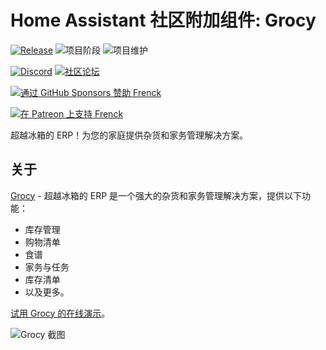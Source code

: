 # Home Assistant 社区附加组件: Grocy

[![Release][release-shield]][release] ![项目阶段][project-stage-shield] ![项目维护][maintenance-shield]

[![Discord][discord-shield]][discord] [![社区论坛][forum-shield]][forum]

[![通过 GitHub Sponsors 赞助 Frenck][github-sponsors-shield]][github-sponsors]

[![在 Patreon 上支持 Frenck][patreon-shield]][patreon]

超越冰箱的 ERP！为您的家庭提供杂货和家务管理解决方案。

## 关于

[Grocy][grocy] - 超越冰箱的 ERP 是一个强大的杂货和家务管理解决方案，提供以下功能：

- 库存管理
- 购物清单
- 食谱
- 家务与任务
- 库存清单
- 以及更多。

[试用 Grocy 的在线演示][grocy-demo]。

![Grocy 截图][screenshot]

[discord-shield]: https://img.shields.io/discord/478094546522079232.svg
[discord]: https://discord.me/hassioaddons
[forum-shield]: https://img.shields.io/badge/community-forum-brightgreen.svg
[forum]: https://community.home-assistant.io/t/home-assistant-community-add-on-grocy/112422?u=frenck
[github-sponsors-shield]: https://frenck.dev/wp-content/uploads/2019/12/github_sponsor.png
[github-sponsors]: https://github.com/sponsors/frenck
[grocy-demo]: https://demo-en.grocy.info
[grocy]: https://grocy.info/
[maintenance-shield]: https://img.shields.io/maintenance/yes/2025.svg
[patreon-shield]: https://frenck.dev/wp-content/uploads/2019/12/patreon.png
[patreon]: https://www.patreon.com/frenck
[project-stage-shield]: https://img.shields.io/badge/project%20stage-experimental-yellow.svg
[release-shield]: https://img.shields.io/badge/version-v0.24.0-blue.svg
[release]: https://github.com/hassio-addons/addon-grocy/tree/v0.24.0
[screenshot]: https://github.com/hassio-addons/addon-grocy/raw/main/images/screenshot.gif